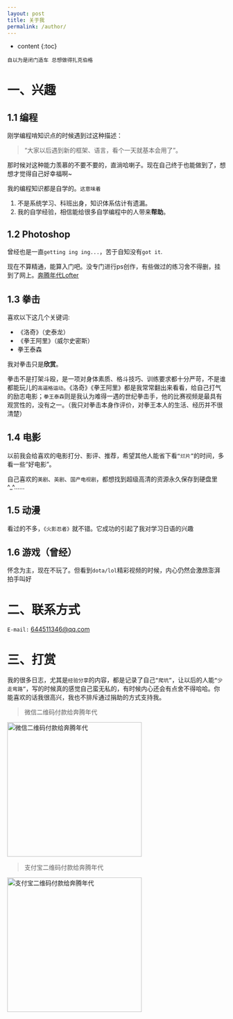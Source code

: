 ```yaml
---
layout: post
title: 关于我
permalink: /author/
---
```


* content
{:toc}




`自以为是闭门造车 总想做得扎克伯格`


一、兴趣
==========


1.1 编程
----------


刚学编程啃知识点的时候遇到过这种描述：

>  “大家以后遇到新的框架、语言，看个一天就基本会用了”。

那时候对这种能力羡慕的不要不要的，直淌哈喇子。现在自己终于也能做到了，想想才觉得自己好幸福啊~

我的编程知识都是自学的。`这意味着`


1. 不是系统学习、科班出身，知识体系估计有遗漏。
2. 我的自学经验，相信能给很多自学编程中的人带来**帮助**。

1.2 Photoshop
----------


曾经也是一直`getting ing ing...`，苦于自知没有`got it`.

现在不算精通，能算入门吧。没专门进行ps创作，有些做过的练习舍不得删，挂到了网上。[奔腾年代Lofter](http://myladyjava.lofter.com/)

1.3 拳击
----------


喜欢以下这几个关键词:


- 《洛奇》（史泰龙）
- 《拳王阿里》（威尔史密斯）
- 拳王泰森

我对拳击只是**欣赏**。

拳击不是打架斗殴，是一项对身体素质、格斗技巧、训练要求都十分严苛，不是谁都能玩儿的`高逼格运动`。《洛奇》《拳王阿里》都是我常常翻出来看看，给自己打气的励志电影；`拳王泰森`则是我认为难得一遇的世纪拳击手，他的比赛视频是最具有观赏性的，没有之一。（我只对拳击本身作评价，对拳王本人的生活、经历并不很清楚）

1.4 电影
----------


以前我会给喜欢的电影打分、影评、推荐，希望其他人能省下看`“烂片”`的时间，多看一些“好电影”。

自己喜欢的`美剧`、`英剧`、`国产电视剧`，都想找到超级高清的资源永久保存到硬盘里^_^……

1.5 动漫
----------


看过的不多，`《火影忍者》`就不错。它成功的引起了我对学习日语的兴趣

1.6 游戏（曾经）
----------

怀念为主，现在不玩了。但看到`dota/lol`精彩视频的时候，内心仍然会激昂澎湃拍手叫好


二、联系方式
==========


`E-mail:` 644511346@qq.com


三、打赏
==========


我的很多日志，尤其是`经验分享`的内容，都是记录了自己`“爬坑”`，让以后的人能`“少走弯路”`，写的时候真的感觉自己蛮无私的，有时候内心还会有点舍不得哈哈。你能喜欢的话我很高兴，我也不排斥通过捐助的方式支持我。




> 微信二维码付款给奔腾年代

<img src="{{ '/styles/images/weixin.png' | prepend: site.baseurl }}" alt="微信二维码付款给奔腾年代" width="310" />





> 支付宝二维码付款给奔腾年代

<img src="{{ '/styles/images/zhifubao.jpg' | prepend: site.baseurl }}" alt="支付宝二维码付款给奔腾年代" width="310" />


